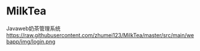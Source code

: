 # MilkTea
Javaweb奶茶管理系统
https://raw.githubusercontent.com/zhumei123/MilkTea/master/src/main/webapp/img/login.png
